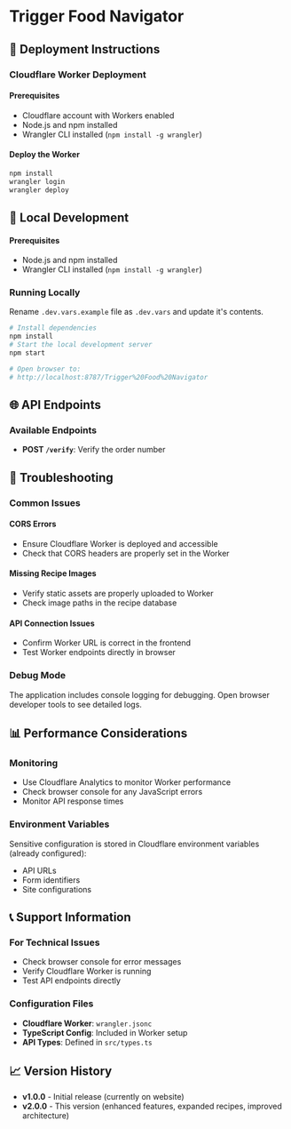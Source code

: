 # Trigger Food Navigator

## 🚀 Deployment Instructions

### Cloudflare Worker Deployment

#### Prerequisites
- Cloudflare account with Workers enabled
- Node.js and npm installed
- Wrangler CLI installed (`npm install -g wrangler`)

#### Deploy the Worker
```bash
npm install
wrangler login
wrangler deploy
```

## 🔧 Local Development

#### Prerequisites
- Node.js and npm installed
- Wrangler CLI installed (`npm install -g wrangler`)

### Running Locally

Rename `.dev.vars.example` file as `.dev.vars` and update it's contents.

```bash
# Install dependencies
npm install
# Start the local development server
npm start

# Open browser to:
# http://localhost:8787/Trigger%20Food%20Navigator
```

## 🌐 API Endpoints

### Available Endpoints
- **POST `/verify`**: Verify the order number

## 🐛 Troubleshooting

### Common Issues

#### CORS Errors
- Ensure Cloudflare Worker is deployed and accessible
- Check that CORS headers are properly set in the Worker

#### Missing Recipe Images
- Verify static assets are properly uploaded to Worker
- Check image paths in the recipe database

#### API Connection Issues
- Confirm Worker URL is correct in the frontend
- Test Worker endpoints directly in browser

### Debug Mode
The application includes console logging for debugging. Open browser developer tools to see detailed logs.

## 📊 Performance Considerations

### Monitoring
- Use Cloudflare Analytics to monitor Worker performance
- Check browser console for any JavaScript errors
- Monitor API response times

### Environment Variables
Sensitive configuration is stored in Cloudflare environment variables (already configured):
- API URLs
- Form identifiers
- Site configurations

## 📞 Support Information

### For Technical Issues
- Check browser console for error messages
- Verify Cloudflare Worker is running
- Test API endpoints directly

### Configuration Files
- **Cloudflare Worker**: `wrangler.jsonc`
- **TypeScript Config**: Included in Worker setup
- **API Types**: Defined in `src/types.ts`

## 📈 Version History
- **v1.0.0** - Initial release (currently on website)
- **v2.0.0** - This version (enhanced features, expanded recipes, improved architecture)

